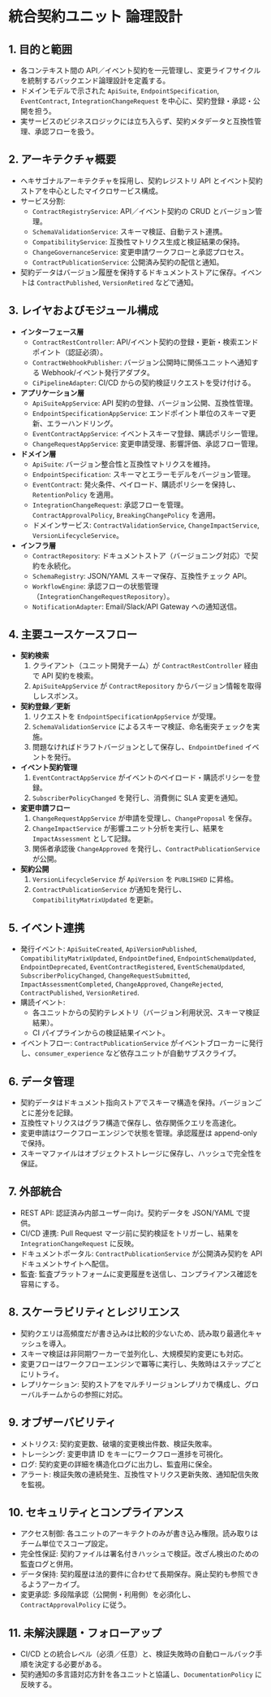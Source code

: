 # 統合契約ユニット 論理設計

## 1. 目的と範囲
- 各コンテキスト間の API／イベント契約を一元管理し、変更ライフサイクルを統制するバックエンド論理設計を定義する。
- ドメインモデルで示された `ApiSuite`, `EndpointSpecification`, `EventContract`, `IntegrationChangeRequest` を中心に、契約登録・承認・公開を担う。
- 実サービスのビジネスロジックには立ち入らず、契約メタデータと互換性管理、承認フローを扱う。

## 2. アーキテクチャ概要
- ヘキサゴナルアーキテクチャを採用し、契約レジストリ API とイベント契約ストアを中心としたマイクロサービス構成。
- サービス分割:
  - `ContractRegistryService`: API／イベント契約の CRUD とバージョン管理。
  - `SchemaValidationService`: スキーマ検証、自動テスト連携。
  - `CompatibilityService`: 互換性マトリクス生成と検証結果の保持。
  - `ChangeGovernanceService`: 変更申請ワークフローと承認プロセス。
  - `ContractPublicationService`: 公開済み契約の配信と通知。
- 契約データはバージョン履歴を保持するドキュメントストアに保存。イベントは `ContractPublished`, `VersionRetired` などで通知。

## 3. レイヤおよびモジュール構成
- **インターフェース層**
  - `ContractRestController`: API/イベント契約の登録・更新・検索エンドポイント（認証必須）。
  - `ContractWebhookPublisher`: バージョン公開時に関係ユニットへ通知する Webhook/イベント発行アダプタ。
  - `CiPipelineAdapter`: CI/CD からの契約検証リクエストを受け付ける。
- **アプリケーション層**
  - `ApiSuiteAppService`: API 契約の登録、バージョン公開、互換性管理。
  - `EndpointSpecificationAppService`: エンドポイント単位のスキーマ更新、エラーハンドリング。
  - `EventContractAppService`: イベントスキーマ登録、購読ポリシー管理。
  - `ChangeRequestAppService`: 変更申請受理、影響評価、承認フロー管理。
- **ドメイン層**
  - `ApiSuite`: バージョン整合性と互換性マトリクスを維持。
  - `EndpointSpecification`: スキーマとエラーモデルをバージョン管理。
  - `EventContract`: 発火条件、ペイロード、購読ポリシーを保持し、`RetentionPolicy` を適用。
  - `IntegrationChangeRequest`: 承認フローを管理。`ContractApprovalPolicy`, `BreakingChangePolicy` を適用。
  - ドメインサービス: `ContractValidationService`, `ChangeImpactService`, `VersionLifecycleService`。
- **インフラ層**
  - `ContractRepository`: ドキュメントストア（バージョニング対応）で契約を永続化。
  - `SchemaRegistry`: JSON/YAML スキーマ保存、互換性チェック API。
  - `WorkflowEngine`: 承認フローの状態管理（`IntegrationChangeRequestRepository`）。
  - `NotificationAdapter`: Email/Slack/API Gateway への通知送信。

## 4. 主要ユースケースフロー
- **契約検索**
  1. クライアント（ユニット開発チーム）が `ContractRestController` 経由で API 契約を検索。
  2. `ApiSuiteAppService` が `ContractRepository` からバージョン情報を取得しレスポンス。
- **契約登録／更新**
  1. リクエストを `EndpointSpecificationAppService` が受理。
  2. `SchemaValidationService` によるスキーマ検証、命名衝突チェックを実施。
  3. 問題なければドラフトバージョンとして保存し、`EndpointDefined` イベントを発行。
- **イベント契約管理**
  1. `EventContractAppService` がイベントのペイロード・購読ポリシーを登録。
  2. `SubscriberPolicyChanged` を発行し、消費側に SLA 変更を通知。
- **変更申請フロー**
  1. `ChangeRequestAppService` が申請を受理し、`ChangeProposal` を保存。
  2. `ChangeImpactService` が影響ユニット分析を実行し、結果を `ImpactAssessment` として記録。
  3. 関係者承認後 `ChangeApproved` を発行し、`ContractPublicationService` が公開。
- **契約公開**
  1. `VersionLifecycleService` が `ApiVersion` を `PUBLISHED` に昇格。
  2. `ContractPublicationService` が通知を発行し、`CompatibilityMatrixUpdated` を更新。

## 5. イベント連携
- 発行イベント: `ApiSuiteCreated`, `ApiVersionPublished`, `CompatibilityMatrixUpdated`, `EndpointDefined`, `EndpointSchemaUpdated`, `EndpointDeprecated`, `EventContractRegistered`, `EventSchemaUpdated`, `SubscriberPolicyChanged`, `ChangeRequestSubmitted`, `ImpactAssessmentCompleted`, `ChangeApproved`, `ChangeRejected`, `ContractPublished`, `VersionRetired`.
- 購読イベント:
  - 各ユニットからの契約テレメトリ（バージョン利用状況、スキーマ検証結果）。
  - CI パイプラインからの検証結果イベント。
- イベントフロー: `ContractPublicationService` がイベントブローカーに発行し、`consumer_experience` など依存ユニットが自動サブスクライブ。

## 6. データ管理
- 契約データはドキュメント指向ストアでスキーマ構造を保持。バージョンごとに差分を記録。
- 互換性マトリクスはグラフ構造で保存し、依存関係クエリを高速化。
- 変更申請はワークフローエンジンで状態を管理。承認履歴は append-only で保持。
- スキーマファイルはオブジェクトストレージに保存し、ハッシュで完全性を保証。

## 7. 外部統合
- REST API: 認証済み内部ユーザー向け。契約データを JSON/YAML で提供。
- CI/CD 連携: Pull Request マージ前に契約検証をトリガーし、結果を `IntegrationChangeRequest` に反映。
- ドキュメントポータル: `ContractPublicationService` が公開済み契約を API ドキュメントサイトへ配信。
- 監査: 監査プラットフォームに変更履歴を送信し、コンプライアンス確認を容易にする。

## 8. スケーラビリティとレジリエンス
- 契約クエリは高頻度だが書き込みは比較的少ないため、読み取り最適化キャッシュを導入。
- スキーマ検証は非同期ワーカーで並列化し、大規模契約変更にも対応。
- 変更フローはワークフローエンジンで冪等に実行し、失敗時はステップごとにリトライ。
- レプリケーション: 契約ストアをマルチリージョンレプリカで構成し、グローバルチームからの参照に対応。

## 9. オブザーバビリティ
- メトリクス: 契約変更数、破壊的変更検出件数、検証失敗率。
- トレーシング: 変更申請 ID をキーにワークフロー進捗を可視化。
- ログ: 契約変更の詳細を構造化ログに出力し、監査用に保全。
- アラート: 検証失敗の連続発生、互換性マトリクス更新失敗、通知配信失敗を監視。

## 10. セキュリティとコンプライアンス
- アクセス制御: 各ユニットのアーキテクトのみが書き込み権限。読み取りはチーム単位でスコープ設定。
- 完全性保証: 契約ファイルは署名付きハッシュで検証。改ざん検出のための監査ログと併用。
- データ保持: 契約履歴は法的要件に合わせて長期保存。廃止契約も参照できるようアーカイブ。
- 変更承認: 多段階承認（公開側・利用側）を必須化し、`ContractApprovalPolicy` に従う。

## 11. 未解決課題・フォローアップ
- CI/CD との統合レベル（必須／任意）と、検証失敗時の自動ロールバック手順を決定する必要がある。
- 契約通知の多言語対応方針を各ユニットと協議し、`DocumentationPolicy` に反映する。
